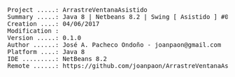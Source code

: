 <pre>

Project .....: ArrastreVentanaAsistido
Summary .....: Java 8 | Netbeans 8.2 | Swing [ Asistido ] #02
Creation ....: 04/06/2017
Modification : 
Version .....: 0.1.0
Author ......: José A. Pacheco Ondoño - joanpaon@gmail.com
Platform ....: Java 8
IDE .........: NetBeans 8.2
Remote ......: https://github.com/joanpaon/ArrastreVentanaAsistido.git

</pre>
